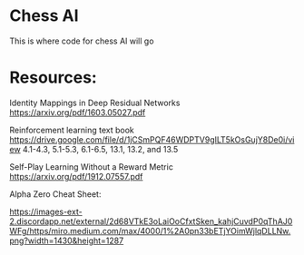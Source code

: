 # Chess AI
This is where code for chess AI will go

# Resources: 


Identity Mappings in Deep Residual Networks
https://arxiv.org/pdf/1603.05027.pdf



Reinforcement learning text book 
https://drive.google.com/file/d/1jCSmPQF46WDPTV9gILT5kOsGujY8De0i/view
4.1-4.3, 5.1-5.3, 6.1-6.5, 13.1, 13.2, and 13.5 


Self-Play Learning Without a Reward Metric
https://arxiv.org/pdf/1912.07557.pdf




Alpha Zero Cheat Sheet:

https://images-ext-2.discordapp.net/external/2d68VTkE3oLaiOoCfxtSken_kahjCuvdP0qThAJ0WFg/https/miro.medium.com/max/4000/1%2A0pn33bETjYOimWjlqDLLNw.png?width=1430&height=1287

